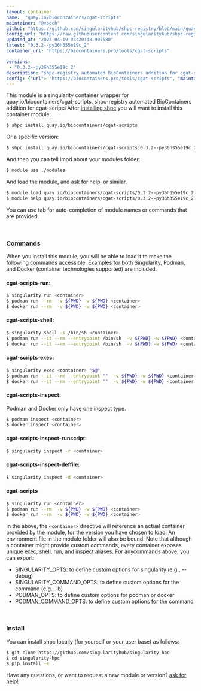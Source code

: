 ```yaml
---
layout: container
name:  "quay.io/biocontainers/cgat-scripts"
maintainer: "@vsoch"
github: "https://github.com/singularityhub/shpc-registry/blob/main/quay.io/biocontainers/cgat-scripts/container.yaml"
config_url: "https://raw.githubusercontent.com/singularityhub/shpc-registry/main/quay.io/biocontainers/cgat-scripts/container.yaml"
updated_at: "2023-04-19 03:20:48.907580"
latest: "0.3.2--py36h355e19c_2"
container_url: "https://biocontainers.pro/tools/cgat-scripts"

versions:
 - "0.3.2--py36h355e19c_2"
description: "shpc-registry automated BioContainers addition for cgat-scripts"
config: {"url": "https://biocontainers.pro/tools/cgat-scripts", "maintainer": "@vsoch", "description": "shpc-registry automated BioContainers addition for cgat-scripts", "latest": {"0.3.2--py36h355e19c_2": "sha256:691fd6dc0f5d3ca0a7d60b518b9a66014dd043f28c0060baa5112de2c2665059"}, "tags": {"0.3.2--py36h355e19c_2": "sha256:691fd6dc0f5d3ca0a7d60b518b9a66014dd043f28c0060baa5112de2c2665059"}, "docker": "quay.io/biocontainers/cgat-scripts"}
---
```


This module is a singularity container wrapper for quay.io/biocontainers/cgat-scripts.
shpc-registry automated BioContainers addition for cgat-scripts
After [installing shpc](#install) you will want to install this container module:


```bash
$ shpc install quay.io/biocontainers/cgat-scripts
```

Or a specific version:

```bash
$ shpc install quay.io/biocontainers/cgat-scripts:0.3.2--py36h355e19c_2
```

And then you can tell lmod about your modules folder:

```bash
$ module use ./modules
```

And load the module, and ask for help, or similar.

```bash
$ module load quay.io/biocontainers/cgat-scripts/0.3.2--py36h355e19c_2
$ module help quay.io/biocontainers/cgat-scripts/0.3.2--py36h355e19c_2
```

You can use tab for auto-completion of module names or commands that are provided.

<br>

### Commands

When you install this module, you will be able to load it to make the following commands accessible.
Examples for both Singularity, Podman, and Docker (container technologies supported) are included.

#### cgat-scripts-run:

```bash
$ singularity run <container>
$ podman run --rm  -v ${PWD} -w ${PWD} <container>
$ docker run --rm  -v ${PWD} -w ${PWD} <container>
```

#### cgat-scripts-shell:

```bash
$ singularity shell -s /bin/sh <container>
$ podman run --it --rm --entrypoint /bin/sh  -v ${PWD} -w ${PWD} <container>
$ docker run --it --rm --entrypoint /bin/sh  -v ${PWD} -w ${PWD} <container>
```

#### cgat-scripts-exec:

```bash
$ singularity exec <container> "$@"
$ podman run --it --rm --entrypoint ""  -v ${PWD} -w ${PWD} <container> "$@"
$ docker run --it --rm --entrypoint ""  -v ${PWD} -w ${PWD} <container> "$@"
```

#### cgat-scripts-inspect:

Podman and Docker only have one inspect type.

```bash
$ podman inspect <container>
$ docker inspect <container>
```

#### cgat-scripts-inspect-runscript:

```bash
$ singularity inspect -r <container>
```

#### cgat-scripts-inspect-deffile:

```bash
$ singularity inspect -d <container>
```



#### cgat-scripts

```bash
$ singularity run <container>
$ podman run --rm  -v ${PWD} -w ${PWD} <container>
$ docker run --rm  -v ${PWD} -w ${PWD} <container>
```


In the above, the `<container>` directive will reference an actual container provided
by the module, for the version you have chosen to load. An environment file in the
module folder will also be bound. Note that although a container
might provide custom commands, every container exposes unique exec, shell, run, and
inspect aliases. For anycommands above, you can export:

 - SINGULARITY_OPTS: to define custom options for singularity (e.g., --debug)
 - SINGULARITY_COMMAND_OPTS: to define custom options for the command (e.g., -b)
 - PODMAN_OPTS: to define custom options for podman or docker
 - PODMAN_COMMAND_OPTS: to define custom options for the command

<br>

### Install

You can install shpc locally (for yourself or your user base) as follows:

```bash
$ git clone https://github.com/singularityhub/singularity-hpc
$ cd singularity-hpc
$ pip install -e .
```

Have any questions, or want to request a new module or version? [ask for help!](https://github.com/singularityhub/singularity-hpc/issues)